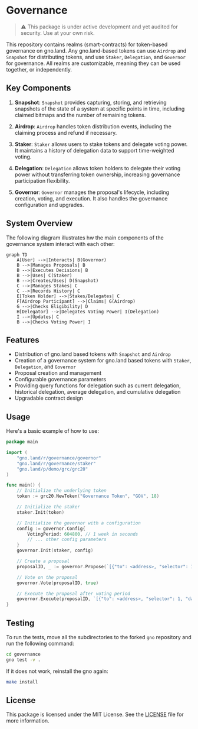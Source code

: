 # Governance

>:warning: This package is under active development and yet audited for security. Use at your own risk.

This repository contains realms (smart-contracts) for token-based governance on gno.land. Any gno.land-based tokens can use `Airdrop` and `Snapshot` for distributing tokens, and use `Staker`, `Delegation`, and `Governor` for governance. All realms are customizable, meaning they can be used together, or independently. 

## Key Components

1. **Snapshot**: `Snapshot` provides capturing, storing, and retrieving snapshots of the state of a system at specific points in time, including claimed bitmaps and the number of remaining tokens.

2. **Airdrop**: `Airdrop` handles token distribution events, including the claiming process and refund if necessary.

3. **Staker**: `Staker` allows users to stake tokens and delegate voting power. It maintains a history of delegation data to support time-weighted voting.

4. **Delegation**: `Delegation` allows token holders to delegate their voting power without transferring token ownership, increasing governance participation flexibility.

5. **Governor**: `Governor` manages the proposal's lifecycle, including creation, voting, and execution. It also handles the governance configuration and upgrades.

## System Overview

The following diagram illustrates hw the main components of the governance system interact with each other:

```mermaid
graph TD
    A[User] -->|Interacts| B(Governor)
    B -->|Manages Proposals| B
    B -->|Executes Decisions| B
    B -->|Uses| C(Staker)
    B -->|Creates/Uses| D(Snapshot)
    C -->|Manages Stakes| C
    C -->|Records History| C
    E[Token Holder] -->|Stakes/Delegates| C
    F[Airdrop Participant] -->|Claims| G(Airdrop)
    G -->|Checks Eligibility| D
    H[Delegator] -->|Delegates Voting Power| I(Delegation)
    I -->|Updates| C
    B -->|Checks Voting Power| I
```

## Features

- Distribution of gno.land based tokens with `Snapshot` and `Airdrop`
- Creation of a governance system for gno.land based tokens with `Staker`, `Delegation`, and `Governor`
- Proposal creation and management
- Configurable governance parameters
- Providing query functions for delegation such as current delegation, historical delegation, average delegation, and cumulative delegation
- Upgradable contract design

## Usage

Here's a basic example of how to use:

```go
package main

import (
    "gno.land/r/governance/governor"
    "gno.land/r/governance/staker"
    "gno.land/p/demo/grc/grc20"
)

func main() {
    // Initialize the underlying token
    token := grc20.NewToken("Governance Token", "GOV", 18)

    // Initialize the staker
    staker.Init(token)

    // Initialize the governor with a configuration
    config := governor.Config{
        VotingPeriod: 604800, // 1 week in seconds
        // ... other config parameters
    }
    governor.Init(staker, config)

    // Create a proposal
    proposalID, _ := governor.Propose(`[{"to": <address>, "selector": 1, "data": "..."}]`)

    // Vote on the proposal
    governor.Vote(proposalID, true)

    // Execute the proposal after voting period
    governor.Execute(proposalID, `[{"to": <address>, "selector": 1, "data": "..."}]`)
}
```

## Testing

To run the tests, move all the subdirectories to the forked `gno` repository and run the following command:

```bash
cd governance
gno test -v .
```

If it does not work, reinstall the gno again:

```bash
make install
```

## License

This package is licensed under the MIT License. See the [LICENSE](LICENSE) file for more information.
